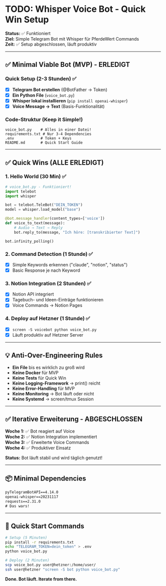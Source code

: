 # TODO: Whisper Voice Bot - Quick Win Setup

**Status:** ✅ Funktioniert  
**Ziel:** Simple Telegram Bot mit Whisper für PferdeWert Commands  
**Zeit:** ✅ Setup abgeschlossen, läuft produktiv

-----

## ✅ Minimal Viable Bot (MVP) - ERLEDIGT

### Quick Setup (2-3 Stunden) ✅

- [x] **Telegram Bot erstellen** (@BotFather → Token)
- [x] **Ein Python File** (`voice_bot.py`)
- [x] **Whisper lokal installieren** (`pip install openai-whisper`)
- [x] **Voice Message → Text** (Basis-Funktionalität)

### Code-Struktur (Keep it Simple!)

```
voice_bot.py    # Alles in einer Datei!
requirements.txt # Nur 3-4 Dependencies
.env            # Token + Keys
README.md       # Quick Start Guide
```

-----

## ✅ Quick Wins (ALLE ERLEDIGT)

### 1. Hello World (30 Min) ✅

```python
# voice_bot.py - Funktioniert!
import telebot
import whisper

bot = telebot.TeleBot("DEIN_TOKEN")
model = whisper.load_model("base")

@bot.message_handler(content_types=['voice'])
def voice_to_text(message):
    # Audio → Text → Reply
    bot.reply_to(message, "Ich höre: [transkribierter Text]")

bot.infinity_polling()
```

### 2. Command Detection (1 Stunde) ✅

- [x] Simple Keywords erkennen ("claude", "notion", "status")
- [x] Basic Response je nach Keyword

### 3. Notion Integration (2 Stunden) ✅

- [x] Notion API integriert
- [x] Tagebuch- und Ideen-Einträge funktionieren
- [x] Voice Commands → Notion Pages

### 4. Deploy auf Hetzner (1 Stunde) ✅

- [x] `screen -S voicebot python voice_bot.py`
- [x] Läuft produktiv auf Hetzner Server

-----

## 💡 Anti-Over-Engineering Rules

- **Ein File** bis es wirklich zu groß wird
- **Keine Docker** für MVP
- **Keine Tests** für Quick Win
- **Keine Logging-Framework** → print() reicht
- **Keine Error-Handling** für MVP
- **Keine Monitoring** → Bot läuft oder nicht
- **Keine Systemd** → screen/tmux Session

-----

## ✅ Iterative Erweiterung - ABGESCHLOSSEN

**Woche 1:** ✅ Bot reagiert auf Voice  
**Woche 2:** ✅ Notion Integration implementiert  
**Woche 3:** ✅ Erweiterte Voice Commands  
**Woche 4:** ✅ Produktiver Einsatz

**Status:** Bot läuft stabil und wird täglich genutzt!

-----

## 📦 Minimal Dependencies

```txt
pyTelegramBotAPI==4.14.0
openai-whisper==20231117
requests==2.31.0
# Das wars!
```

-----

## 🎪 Quick Start Commands

```bash
# Setup (5 Minuten)
pip install -r requirements.txt
echo "TELEGRAM_TOKEN=dein_token" > .env
python voice_bot.py

# Deploy (2 Minuten)
scp voice_bot.py user@hetzner:/home/user/
ssh user@hetzner "screen -S bot python voice_bot.py"
```

**Done. Bot läuft. Iterate from there.**